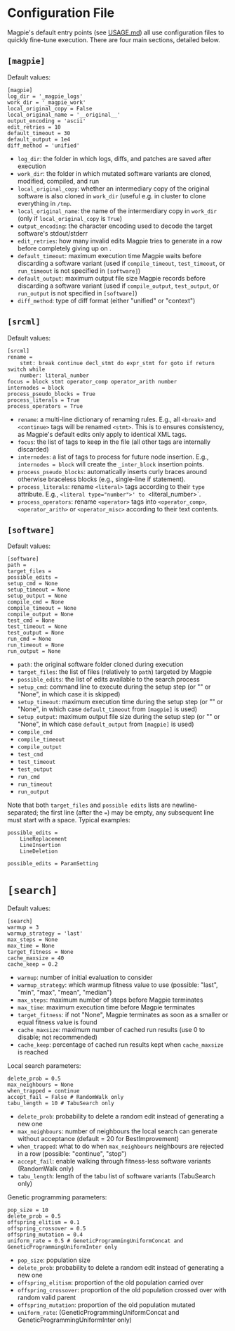 # Configuration File

Magpie's default entry points (see [USAGE.md](/USAGE.md)) all use configuration files to quickly fine-tune execution.
There are four main sections, detailed below.


## `[magpie]`

Default values:

    [magpie]
    log_dir = '_magpie_logs'
    work_dir = '_magpie_work'
    local_original_copy = False
    local_original_name = '__original__'
    output_encoding = 'ascii'
    edit_retries = 10
    default_timeout = 30
    default_output = 1e4
    diff_method = 'unified'

- `log_dir`: the folder in which logs, diffs, and patches are saved after execution
- `work_dir`: the folder in which mutated software variants are cloned, modified, compiled, and run
- `local_original_copy`: whether an intermediary copy of the original software is also cloned in `work_dir` (useful e.g. in cluster to clone everything in `/tmp`.
- `local_original_name`: the name of the intermerdiary copy in `work_dir` (only if `local_original_copy` is `True`)
- `output_encoding`: the character encoding used to decode the target software's stdout/stderr
- `edit_retries`: how many invalid edits Magpie tries to generate in a row before completely giving up on .
- `default_timeout`: maximum execution time Magpie waits before discarding a software variant (used if `compile_timeout`, `test_timeout`, or `run_timeout` is not specified in `[software]`)
- `default_output`: maximum output file size Magpie records before discarding a software variant (used if `compile_output`, `test_output`, or `run_output` is not specified in `[software]`)
- `diff_method`: type of diff format (either "unified" or "context")


## `[srcml]`

Default values:

    [srcml]
    rename =
        stmt: break continue decl_stmt do expr_stmt for goto if return switch while
        number: literal_number
    focus = block stmt operator_comp operator_arith number
    internodes = block
    process_pseudo_blocks = True
    process_literals = True
    process_operators = True

- `rename`: a multi-line dictionary of renaming rules.
  E.g., all `<break>` and `<continue>` tags will be renamed `<stmt>`.
  This is to ensures consistency, as Magpie's default edits only apply to identical XML tags.
- `focus`: the list of tags to keep in the file (all other tags are internally discarded)
- `internodes`: a list of tags to process for future node insertion.
  E.g., `internodes = block` will create the `_inter_block` insertion points.
- `process_pseudo_blocks`: automatically inserts curly braces around otherwise braceless blocks
  (e.g., single-line if statement).
- `process_literals`: rename `<literal>` tags according to their `type` attribute.
  E.g., `<literal type="number">' to `<literal_number>`.
- `process_operators`: rename `<operator>` tags into `<operator_comp>`, `<operator_arith>` or `<operator_misc>` according to their text contents.


## `[software]`

Default values:

    [software]
    path =
    target_files =
    possible_edits =
    setup_cmd = None
    setup_timeout = None
    setup_output = None
    compile_cmd = None
    compile_timeout = None
    compile_output = None
    test_cmd = None
    test_timeout = None
    test_output = None
    run_cmd = None
    run_timeout = None
    run_output = None

- `path`: the original software folder cloned during execution
- `target_files`: the list of files (relatively to `path`) targeted by Magpie
- `possible_edits`: the list of edits available to the search process
- `setup_cmd`: command line to execute during the setup step (or "" or "None", in which case it is skipped)
- `setup_timeout`: maximum execution time during the setup step (or "" or "None", in which case `default_timeout` from `[magpie]` is used)
- `setup_output`: maximum output file size during the setup step (or "" or "None", in which case `default_output` from `[magpie]` is used)
- `compile_cmd`
- `compile_timeout`
- `compile_output`
- `test_cmd`
- `test_timeout`
- `test_output`
- `run_cmd`
- `run_timeout`
- `run_output`

Note that both `target_files` and `possible edits` lists are newline-separated; the first line (after the `=`) may be empty, any subsequent line must start with a space.
Typical examples:

    possible_edits =
        LineReplacement
        LineInsertion
        LineDeletion

    possible_edits = ParamSetting


# `[search]`

Default values:

    [search]
    warmup = 3
    warmup_strategy = 'last'
    max_steps = None
    max_time = None
    target_fitness = None
    cache_maxsize = 40
    cache_keep = 0.2

- `warmup`: number of initial evaluation to consider
- `warmup_strategy`: which warmup fitness value to use (possible: "last", "min", "max", "mean", "median")
- `max_steps`: maximum number of steps before Magpie terminates
- `max_time`: maximum execution time before Magpie terminates
- `target_fitness`: if not "None", Magpie terminates as soon as a smaller or equal fitness value is found
- `cache_maxsize`: maximum number of cached run results (use 0 to disable; not recommended)
- `cache_keep`: percentage of cached run results kept when `cache_maxsize` is reached


Local search parameters:

    delete_prob = 0.5
    max_neighbours = None
    when_trapped = continue
    accept_fail = False # RandomWalk only
    tabu_length = 10 # TabuSearch only

- `delete_prob`: probability to delete a random edit instead of generating a new one
- `max_neighbours`: number of neighbours the local search can generate without acceptance (default = 20 for BestImprovement)
- `when_trapped`: what to do when `max_neighbours` neighbours are rejected in a row (possible: "continue", "stop")
- `accept_fail`: enable walking through fitness-less software variants (RandomWalk only)
- `tabu_length`: length of the tabu list of software variants (TabuSearch only)

Genetic programming parameters:

    pop_size = 10
    delete_prob = 0.5
    offspring_elitism = 0.1
    offspring_crossover = 0.5
    offspring_mutation = 0.4
    uniform_rate = 0.5 # GeneticProgrammingUniformConcat and GeneticProgrammingUniformInter only

- `pop_size`: population size
- `delete_prob`: probability to delete a random edit instead of generating a new one
- `offspring_elitism`: proportion of the old population carried over
- `offspring_crossover`: proportion of the old population crossed over with random valid parent
- `offspring_mutation`: proportion of the old population mutated
- `uniform_rate`: (GeneticProgrammingUniformConcat and GeneticProgrammingUniformInter only)
